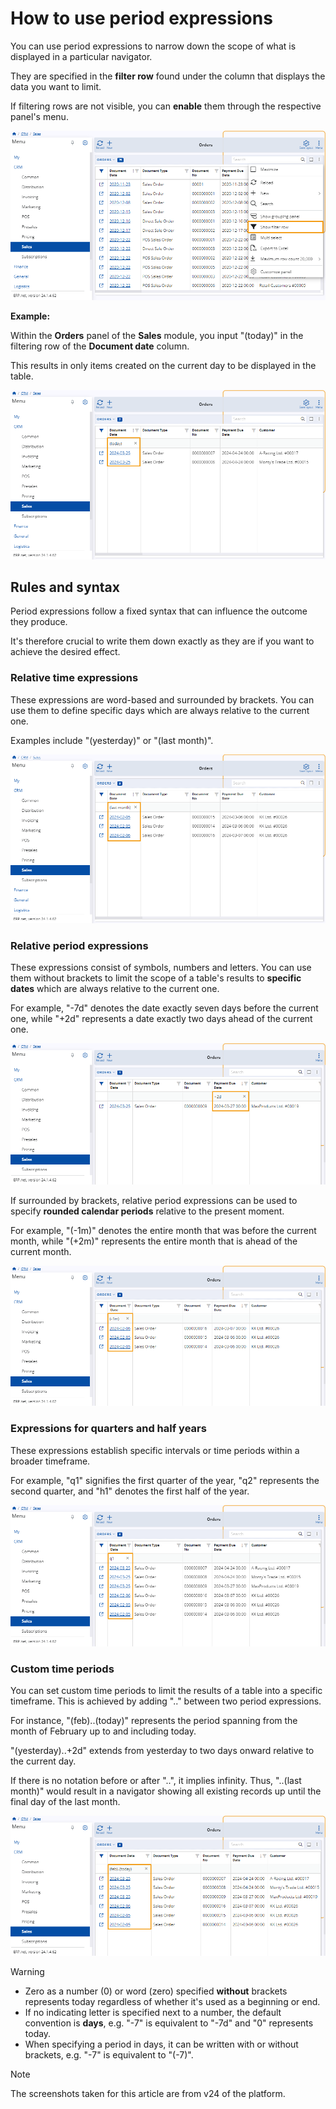 # How to use period expressions 

You can use period expressions to narrow down the scope of what is displayed in a particular navigator.

They are specified in the **filter row** found under the column that displays the data you want to limit.

If filtering rows are not visible, you can **enable** them through the respective panel's menu.

![picture](pictures/Filtering_expressions_row_25_03.png)

**Example:**

Within the **Orders** panel of the **Sales** module, you input "(today)" in the filtering row of the **Document date** column.

This results in only items created on the current day to be displayed in the table.

![picture](pictures/Filtering_expressions_today_25_03.png)

## Rules and syntax

Period expressions follow a fixed syntax that can influence the outcome they produce.

It's therefore crucial to write them down exactly as they are if you want to achieve the desired effect. 

### Relative time expressions 

These expressions are word-based and surrounded by brackets. You can use them to define specific days which are always relative to the current one. 

Examples include "(yesterday)" or "(last month)". 

![picture](pictures/Filtering_expressions_last_month_25_03.png)

### Relative period expressions

These expressions consist of symbols, numbers and letters. You can use them without brackets to limit the scope of a table's results to **specific dates** which are always relative to the current one. 

For example, "-7d" denotes the date exactly seven days before the current one, while "+2d" represents a date exactly two days ahead of the current one.

![picture](pictures/Filtering_expressions_+2d_25_03.png)

If surrounded by brackets, relative period expressions can be used to specify **rounded calendar periods** relative to the present moment.

For example, "(-1m)" denotes the entire month that was before the current month, while "(+2m)" represents the entire month that is ahead of the current month. 

![picture](pictures/Filtering_expressions_-1m_25_03.png)

### Expressions for quarters and half years

These expressions establish specific intervals or time periods within a broader timeframe. 

For example, "q1" signifies the first quarter of the year, "q2" represents the second quarter, and "h1" denotes the first half of the year.

 ![picture](pictures/Filtering_expressions_q1_25_03.png)

### Custom time periods

You can set custom time periods to limit the results of a table into a specific timeframe. This is achieved by adding ".." between two period expressions.

For instance, "(feb)..(today)" represents the period spanning from the month of February up to and including today.

"(yesterday)..+2d" extends from yesterday to two days onward relative to the current day.

If there is no notation before or after "..", it implies infinity. Thus, "..(last month)" would result in a navigator showing all existing records up until the final day of the last month.

![picture](pictures/Filtering_expressions_custom_25_03.png)

> [!WARNING]
> - Zero as a number (0) or word (zero) specified **without** brackets represents today regardless of whether it's used as a beginning or end.
> - If no indicating letter is specified next to a number, the default convention is **days**, e.g. "-7" is equivalent to "-7d" and "0" represents today.
> - When specifying a period in days, it can be written with or without brackets, e.g. "-7" is equivalent to "(-7)".

> [!NOTE]
> 
> The screenshots taken for this article are from v24 of the platform.
